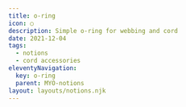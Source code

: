 ```yaml
---
title: o-ring
icon: ○
description: Simple o-ring for webbing and cord
date: 2021-12-04
tags:
  - notions
  - cord accessories
eleventyNavigation:
  key: o-ring
  parent: MYO-notions
layout: layouts/notions.njk
---
```



